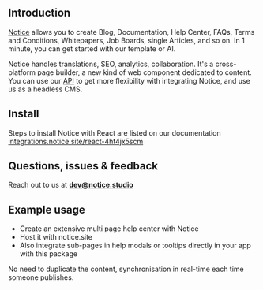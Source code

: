 ## Introduction
[Notice](https://notice.studio) allows you to create Blog, Documentation, Help Center, FAQs, Terms and Conditions, Whitepapers, Job Boards, single Articles, and so on. In 1 minute, you can get started with our template or AI.

Notice handles translations, SEO, analytics, collaboration. It's a cross-platform page builder, a new kind of web component dedicated to content. You can use our [API](https://notice-api.readme.io/reference/get-published-block) to get more flexibility with integrating Notice, and use us as a headless CMS.


## Install
Steps to install Notice with React are listed on our documentation [integrations.notice.site/react-4ht4jx5scm](https://integrations.notice.site/react-4ht4jx5scm)


## Questions, issues & feedback
Reach out to us at **dev@notice.studio**


## Example usage
- Create an extensive multi page help center with Notice
- Host it with notice.site
- Also integrate sub-pages in help modals or tooltips directly in your app with this package

No need to duplicate the content, synchronisation in real-time each time someone publishes.
